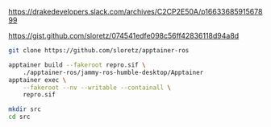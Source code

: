 https://drakedevelopers.slack.com/archives/C2CP2E50A/p1663368591567899

https://gist.github.com/sloretz/074541edfe098c56ff42836118d94a8d

```sh
git clone https://github.com/sloretz/apptainer-ros

apptainer build --fakeroot repro.sif \
    ./apptainer-ros/jammy-ros-humble-desktop/Apptainer
apptainer exec \
    --fakeroot --nv --writable --containall \
    repro.sif

mkdir src
cd src
```
